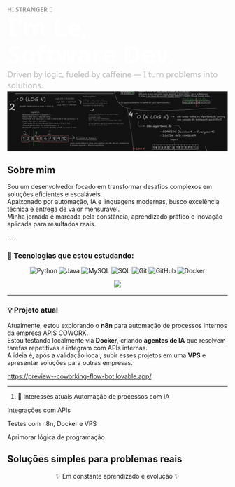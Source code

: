 <div style="font-family: 'Segoe UI', sans-serif; color: #fff;">

  <!-- Título secundário (pequeno e sutil) -->
  <p style="
    font-size: 14px;
    color: #999;
    margin: 0;
  ">
    HI <strong>STRANGER</strong> 👋
  </p>

  <!-- Título principal (grande, com Software Dev. e subtítulo colado abaixo) -->
  <div style="
    font-size: 56px;
    font-weight: 700;
    line-height: 1.1;
    margin: 0;
    padding: 0;
    color: #fff;
  ">
    I'm Le,<br>Software Dev.
  </div>

  <!-- Subtítulo colado abaixo, com menos destaque -->
  <div style="
    font-size: 18px;
    font-weight: 400;
    color: #bbb;
    margin-top: 4px;
    line-height: 1.4;
    max-width: 600px;
  ">
    Driven by logic, fueled by caffeine — I turn problems into solutions.
  </div>

</div>


<p align="center" style="margin: 0;">
  <img src="https://raw.githubusercontent.com/Leandrobuenodev/Leandrobuenodev/main/assets/leandro-banner.png" alt="Leandro Banner" style="width: 100vw; height: auto; display: block; margin: 0;" />
</p>

<h2>Sobre mim</h2>
<p>
  Sou um desenvolvedor focado em transformar desafios complexos em soluções eficientes e escaláveis.<br>
  Apaixonado por automação, IA e linguagens modernas, busco excelência técnica e entrega de valor mensurável.<br>
  Minha jornada é marcada pela constância, aprendizado prático e inovação aplicada para resultados reais.
</p>
---

### 🚀 Tecnologias que estou estudando:

<div align="center">
  <img src="https://cdn.jsdelivr.net/gh/devicons/devicon/icons/python/python-original.svg" width="50" title="Python"/>
  <img src="https://cdn.jsdelivr.net/gh/devicons/devicon/icons/java/java-original.svg" width="50" title="Java"/>
  <img src="https://cdn.jsdelivr.net/gh/devicons/devicon/icons/mysql/mysql-original.svg" width="50" title="MySQL"/>
  <img src="https://cdn.jsdelivr.net/gh/devicons/devicon/icons/sqlite/sqlite-original.svg" width="50" title="SQL"/>
  <img src="https://cdn.jsdelivr.net/gh/devicons/devicon/icons/git/git-original.svg" width="50" title="Git"/>
  <img src="https://cdn.jsdelivr.net/gh/devicons/devicon/icons/github/github-original.svg" width="50" title="GitHub"/>
  <img src="https://cdn.jsdelivr.net/gh/devicons/devicon/icons/docker/docker-original.svg" width="50" title="Docker"/>
</div>

<p align="center">
  <img src="https://img.shields.io/badge/AWS-232F3E?style=for-the-badge&logo=amazonaws&logoColor=white" />
</p>

---

### 💡 Projeto atual

Atualmente, estou explorando o **n8n** para automação de processos internos da empresa APIS COWORK.  
Estou testando localmente via **Docker**, criando **agentes de IA** que resolvem tarefas repetitivas e integram com APIs internas.  
A ideia é, após a validação local, subir esses projetos em uma **VPS** e apresentar soluções para outras empresas.

https://preview--coworking-flow-bot.lovable.app/

---

1. 🧠 Interesses atuais
Automação de processos com IA

Integrações com APIs

Testes com n8n, Docker e VPS

Aprimorar lógica de programação

Soluções simples para problemas reais
---

<div align="center">
  <p>✨ Em constante aprendizado e evolução ✨</p>
</div>
